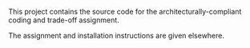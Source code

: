 This project contains the source code for the architecturally-compliant coding and trade-off assignment.

The assignment and installation instructions are given elsewhere.
